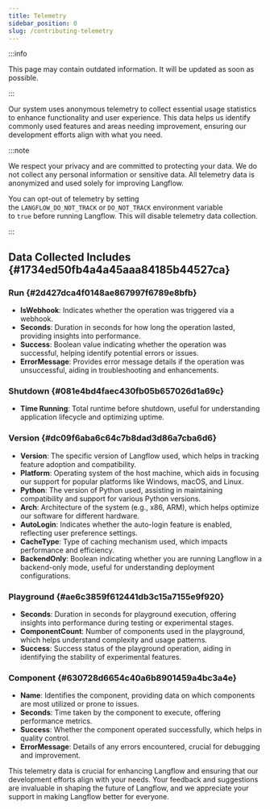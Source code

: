 ```yaml
---
title: Telemetry
sidebar_position: 0
slug: /contributing-telemetry
---
```




:::info

This page may contain outdated information. It will be updated as soon as possible.

:::




Our system uses anonymous telemetry to collect essential usage statistics to enhance functionality and user experience. This data helps us identify commonly used features and areas needing improvement, ensuring our development efforts align with what you need.


:::note

We respect your privacy and are committed to protecting your data. We do not collect any personal information or sensitive data. All telemetry data is anonymized and used solely for improving Langflow.

You can opt-out of telemetry by setting the `LANGFLOW_DO_NOT_TRACK` or `DO_NOT_TRACK` environment variable to `true` before running Langflow. This will disable telemetry data collection.

:::




## Data Collected Includes {#1734ed50fb4a4a45aaa84185b44527ca}


### Run {#2d427dca4f0148ae867997f6789e8bfb}

- **IsWebhook**: Indicates whether the operation was triggered via a webhook.
- **Seconds**: Duration in seconds for how long the operation lasted, providing insights into performance.
- **Success**: Boolean value indicating whether the operation was successful, helping identify potential errors or issues.
- **ErrorMessage**: Provides error message details if the operation was unsuccessful, aiding in troubleshooting and enhancements.

### Shutdown {#081e4bd4faec430fb05b657026d1a69c}

- **Time Running**: Total runtime before shutdown, useful for understanding application lifecycle and optimizing uptime.

### Version {#dc09f6aba6c64c7b8dad3d86a7cba6d6}

- **Version**: The specific version of Langflow used, which helps in tracking feature adoption and compatibility.
- **Platform**: Operating system of the host machine, which aids in focusing our support for popular platforms like Windows, macOS, and Linux.
- **Python**: The version of Python used, assisting in maintaining compatibility and support for various Python versions.
- **Arch**: Architecture of the system (e.g., x86, ARM), which helps optimize our software for different hardware.
- **AutoLogin**: Indicates whether the auto-login feature is enabled, reflecting user preference settings.
- **CacheType**: Type of caching mechanism used, which impacts performance and efficiency.
- **BackendOnly**: Boolean indicating whether you are running Langflow in a backend-only mode, useful for understanding deployment configurations.

### Playground {#ae6c3859f612441db3c15a7155e9f920}

- **Seconds**: Duration in seconds for playground execution, offering insights into performance during testing or experimental stages.
- **ComponentCount**: Number of components used in the playground, which helps understand complexity and usage patterns.
- **Success**: Success status of the playground operation, aiding in identifying the stability of experimental features.

### Component {#630728d6654c40a6b8901459a4bc3a4e}

- **Name**: Identifies the component, providing data on which components are most utilized or prone to issues.
- **Seconds**: Time taken by the component to execute, offering performance metrics.
- **Success**: Whether the component operated successfully, which helps in quality control.
- **ErrorMessage**: Details of any errors encountered, crucial for debugging and improvement.

This telemetry data is crucial for enhancing Langflow and ensuring that our development efforts align with your needs. Your feedback and suggestions are invaluable in shaping the future of Langflow, and we appreciate your support in making Langflow better for everyone.

